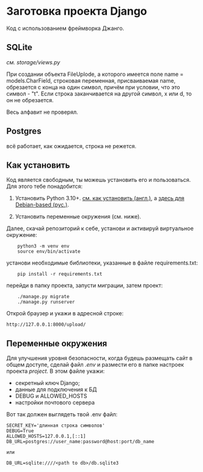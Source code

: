# Заготовка проекта Django

Код с использованием фреймворка Джанго. 

## SQLite

*см. storage/views.py*

При создании объекта FileUplode, а которого имеется поле name = models.CharField, строковая переменная, присваиваемая name, обрезается с конца на один символ, причём при условии, что это символ - "t". Если строка заканчивается на другой символ, x или d, то он не обрезается.

Весь алфавит не проверял.

## Postgres

всё работает, как ожидается, строка не режется.

## Как установить

Код является свободным, ты можешь установить его и пользоваться. Для этого тебе понадобится:

1. Установить Python 3.10+. [см. как установить (англ.)](https://realpython.com/installing-python/), а [здесь для Debian-based (рус.)](http://userone.ru/?q=node/41).

2. Установить переменные окружения (см. ниже).


Далее, скачай репозиторий к себе, установи и активируй виртуальное окружение:
```
    python3 -m venv env
    source env/bin/activate
```
установи необходимые библиотеки, указанные в файле requirements.txt:
```
    pip install -r requirements.txt
```
перейди в папку проекта, запусти миграции, затем проект:
```
    ./manage.py migrate
    ./manage.py runserver
```

Открой браузер и укажи в адресной строке:
```
http://127.0.0.1:8000/upload/
```

## Переменные окружения

Для улучшения уровня безопасности, когда будешь размещать сайт в общем доступе, сделай файл *.env* и размести его в папке настроек проекта *project*. В этом файле укажи:

* секретный ключ Django;
* данные для подключения к БД
* DEBUG и ALLOWED_HOSTS
* настройки почтового сервера


Вот так должен выглядеть твой .env файл:

    SECRET_KEY='длинная строка символов'
    DEBUG=True
    ALLOWED_HOSTS=127.0.0.1,[::1]
    DB_URL=postgres://user_name:password@host:port/db_name

    или

    DB_URL=sqlite:////<path to db>/db.sqlite3

